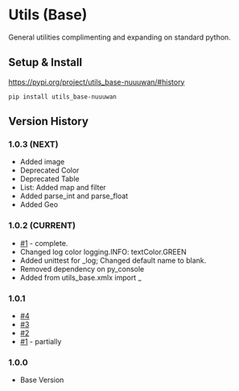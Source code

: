 # Utils (Base)

General utilities complimenting and expanding on standard python.

## Setup & Install

https://pypi.org/project/utils_base-nuuuwan/#history

```
pip install utils_base-nuuuwan
```

## Version History

### 1.0.3 (NEXT)
* Added image
* Deprecated Color
* Deprecated Table
* List: Added map and filter
* Added parse_int and parse_float
* Added Geo

### 1.0.2 (CURRENT)
* [#1](https://github.com/nuuuwan/utils_base/issues/1) - complete.
* Changed log color logging.INFO: textColor.GREEN
* Added unittest for _log; Changed default name to blank.
* Removed dependency on py_console
* Added from utils_base.xmlx import _

### 1.0.1
* [#4](https://github.com/nuuuwan/utils_base/issues/4)
* [#3](https://github.com/nuuuwan/utils_base/issues/3)
* [#2](https://github.com/nuuuwan/utils_base/issues/2)
* [#1](https://github.com/nuuuwan/utils_base/issues/1) - partially

### 1.0.0 

* Base Version